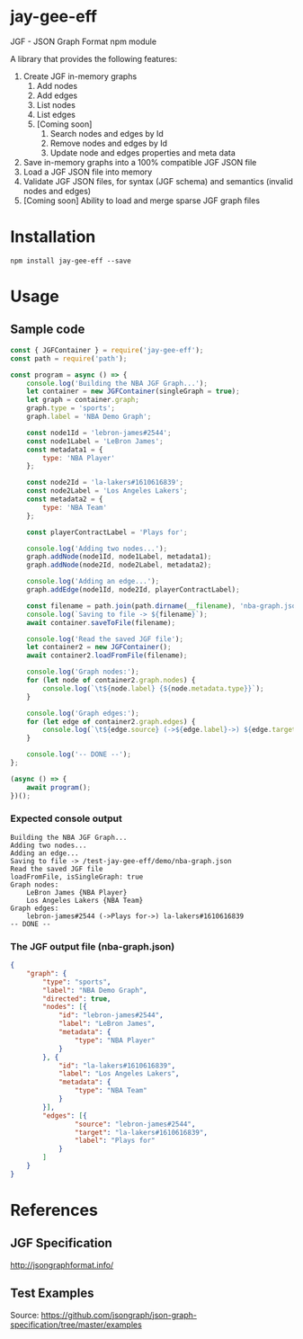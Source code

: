 # jay-gee-eff
JGF - JSON Graph Format npm module

A library that provides the following features:
1. Create JGF in-memory graphs
    1. Add nodes
    2. Add edges
    3. List nodes
    4. List edges
    5. [Coming soon] 
        1. Search nodes and edges by Id
        2. Remove nodes and edges by Id
        3. Update node and edges properties and meta data
2. Save in-memory graphs into a 100% compatible JGF JSON file
3. Load a JGF JSON file into memory
4. Validate JGF JSON files, for syntax (JGF schema) and semantics (invalid nodes and edges)
5. [Coming soon] Ability to load and merge sparse JGF graph files

# Installation
```
npm install jay-gee-eff --save
```

# Usage
## Sample code

```javascript
const { JGFContainer } = require('jay-gee-eff');
const path = require('path');

const program = async () => {
    console.log('Building the NBA JGF Graph...');
    let container = new JGFContainer(singleGraph = true);
    let graph = container.graph;
    graph.type = 'sports';
    graph.label = 'NBA Demo Graph';

    const node1Id = 'lebron-james#2544';
    const node1Label = 'LeBron James';
    const metadata1 = {
        type: 'NBA Player'
    };

    const node2Id = 'la-lakers#1610616839';
    const node2Label = 'Los Angeles Lakers';
    const metadata2 = {
        type: 'NBA Team'
    };

    const playerContractLabel = 'Plays for';

    console.log('Adding two nodes...');
    graph.addNode(node1Id, node1Label, metadata1);
    graph.addNode(node2Id, node2Label, metadata2);

    console.log('Adding an edge...');
    graph.addEdge(node1Id, node2Id, playerContractLabel);

    const filename = path.join(path.dirname(__filename), 'nba-graph.json');
    console.log(`Saving to file -> ${filename}`);
    await container.saveToFile(filename);

    console.log('Read the saved JGF file');
    let container2 = new JGFContainer();
    await container2.loadFromFile(filename);

    console.log('Graph nodes:');
    for (let node of container2.graph.nodes) {
        console.log(`\t${node.label} {${node.metadata.type}}`);
    }

    console.log('Graph edges:');
    for (let edge of container2.graph.edges) {
        console.log(`\t${edge.source} (->${edge.label}->) ${edge.target}`);
    }

    console.log('-- DONE --');
};

(async () => {
    await program();
})();
```

### Expected console output
```
Building the NBA JGF Graph...
Adding two nodes...
Adding an edge...
Saving to file -> /test-jay-gee-eff/demo/nba-graph.json
Read the saved JGF file
loadFromFile, isSingleGraph: true
Graph nodes:
	LeBron James {NBA Player}
	Los Angeles Lakers {NBA Team}
Graph edges:
	lebron-james#2544 (->Plays for->) la-lakers#1610616839    
-- DONE --
```

### The JGF output file (nba-graph.json)
```json
{
    "graph": {
        "type": "sports",
        "label": "NBA Demo Graph",
        "directed": true,
        "nodes": [{
            "id": "lebron-james#2544",
            "label": "LeBron James",
            "metadata": {
                "type": "NBA Player"
            }
        }, {
            "id": "la-lakers#1610616839",
            "label": "Los Angeles Lakers",
            "metadata": {
                "type": "NBA Team"
            }
        }],
        "edges": [{
                "source": "lebron-james#2544",
                "target": "la-lakers#1610616839",
                "label": "Plays for"
            }
        ]
    }
}
```

# References
## JGF Specification
http://jsongraphformat.info/

## Test Examples
Source: https://github.com/jsongraph/json-graph-specification/tree/master/examples